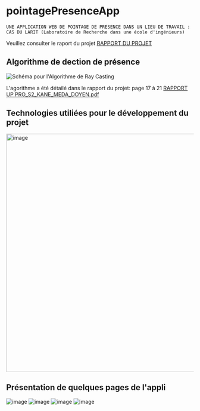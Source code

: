 # pointagePresenceApp
``UNE APPLICATION WEB DE POINTAGE DE PRESENCE DANS UN LIEU DE TRAVAIL : CAS DU LARIT (Laboratoire de Recherche dans une école d'ingénieurs)``


Veuillez consulter le raport du projet 
[RAPPORT DU PROJET](https://github.com/degrize/ing2-uppro-pointagePresenceApp/files/14051322/UpPro2_ING2_FINAL.pdf)

## Algorithme de dection de présence
![Schéma pour l'Algorithme de Ray Casting](https://github.com/degrize/ing2-uppro-pointagePresenceApp/assets/61656189/ba57fbc3-0da2-42f2-b581-cc77243bba3a)

L'agorithme a été détailé dans le rapport du projet: page 17 à 21
[RAPPORT UP PRO_S2_KANE_MEDA_DOYEN.pdf](https://github.com/degrize/ing2-uppro-pointagePresenceApp/files/14051370/RAPPORT.UP.PRO_S2_KANE_MEDA_DOYEN.pdf)

## Technologies utiliées pour le développement du projet
<img width="638" alt="image" src="https://github.com/degrize/ing2-uppro-pointagePresenceApp/assets/61656189/820adcc5-fcf6-4103-8dc6-42eb3957497e">


## Présentation de quelques pages de l'appli
![image](https://github.com/degrize/ing2-uppro-pointagePresenceApp/assets/61656189/9ffe0cbd-13f4-4885-87cf-cfaa4298646a)
![image](https://github.com/degrize/ing2-uppro-pointagePresenceApp/assets/61656189/a5c63c0a-0140-464b-b9b0-818caf746b68)
![image](https://github.com/degrize/ing2-uppro-pointagePresenceApp/assets/61656189/c836e57c-411f-46ca-aa82-82722ffe0f8b)
![image](https://github.com/degrize/ing2-uppro-pointagePresenceApp/assets/61656189/1aacd918-f677-40cc-adc3-1d1e2ba1b8c8)

